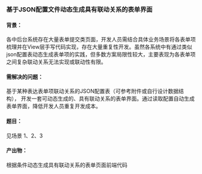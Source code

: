 ### 基于JSON配置文件动态生成具有联动关系的表单界面

#### 背景：

各中后台系统存在大量表单提交类页面，开发人员需结合具体业务场景将各表单项梳理并在View层手写代码实现，存在大量重复性开发。虽然各系统中有通过类似json配置表动态生成表单项的实践，但多数方案局限性较大，主要表现为各表单项之间复杂联动关系无法实现或联动性有限。

#### 需解决的问题：

基于某种表达表单项联动关系的JSON配置表（可参考附件或自行设计数据结构）， 开发一套可动态生成的、具有联动关系的表单界面。通过读取配置自动生成表单界面，降低开发人员重复开发成本。

#### 题目：

见场景 1、2、3

#### 产出物：

根据条件动态生成具有联动关系的表单页面前端代码